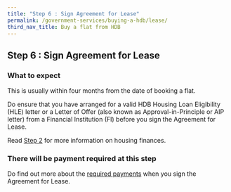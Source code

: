 ```yaml
---
title: "Step 6 : Sign Agreement for Lease"
permalink: /government-services/buying-a-hdb/lease/
third_nav_title: Buy a flat from HDB
---
```


## Step 6 : Sign Agreement for Lease

### What to expect

This is usually within four months from the date of booking a flat. 

Do ensure that you have arranged for a valid HDB Housing Loan Eligibility (HLE) letter or a Letter of Offer (also known as Approval-in-Principle or AIP letter) from a Financial Institution (FI) before you sign the Agreement for Lease.

Read [Step 2](https://mol-services-staging.netlify.app/government-services/buying-a-hdb/finances/) for more information on housing finances.

### There will be payment required at this step 

Do find out more about the [required payments](https://www.hdb.gov.sg/cs/infoweb/residential/buying-a-flat/new/staggered-downpayment-scheme) when you sign the Agreement for Lease.
